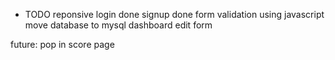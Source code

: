- TODO
reponsive
login done
signup done 
form validation using javascript
move database to mysql
dashboard
edit form

future:
pop in score page


